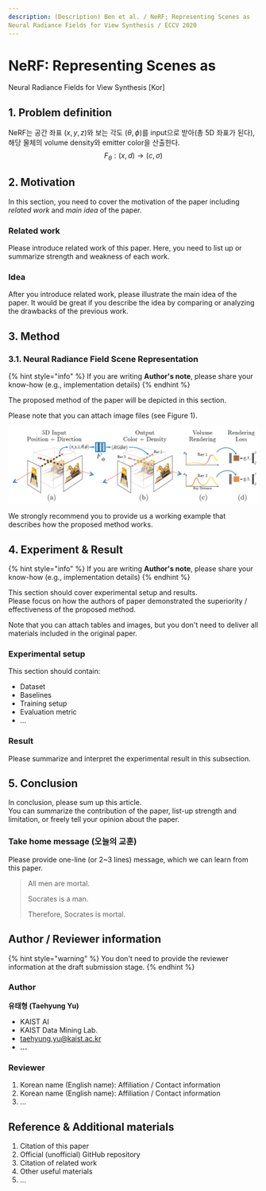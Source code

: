 ```yaml
---
description: (Description) Ben et al. / NeRF; Representing Scenes as
Neural Radiance Fields for View Synthesis / ECCV 2020
---
```


# NeRF: Representing Scenes as
Neural Radiance Fields for View Synthesis \[Kor\]

##  1. Problem definition

NeRF는 공간 좌표 $(x,y,z)$와 보는 각도 $(\theta, \phi)$를 input으로 받아(총 5D 좌표가 된다), 해당 물체의 volume density와 emitter color을 산출한다.
$$
F_{\theta} : (x,d) \rightarrow (c,\sigma)
$$

## 2. Motivation

In this section, you need to cover the motivation of the paper including _related work_ and _main idea_ of the paper.

### Related work

Please introduce related work of this paper. Here, you need to list up or summarize strength and weakness of each work.

### Idea

After you introduce related work, please illustrate the main idea of the paper. It would be great if you describe the idea by comparing or analyzing the drawbacks of the previous work.

## 3. Method

### 3.1. Neural Radiance Field Scene Representation

{% hint style="info" %}
If you are writing **Author's note**, please share your know-how \(e.g., implementation details\)
{% endhint %}

The proposed method of the paper will be depicted in this section.

Please note that you can attach image files \(see Figure 1\).  


![Figure 1. Overview of NeRF](../../.gitbook/assets/2022spring/15/overview_nerf.PNG)

We strongly recommend you to provide us a working example that describes how the proposed method works.  


## 4. Experiment & Result

{% hint style="info" %}
If you are writing **Author's note**, please share your know-how \(e.g., implementation details\)
{% endhint %}

This section should cover experimental setup and results.  
Please focus on how the authors of paper demonstrated the superiority / effectiveness of the proposed method.

Note that you can attach tables and images, but you don't need to deliver all materials included in the original paper.

### Experimental setup

This section should contain:

* Dataset
* Baselines
* Training setup
* Evaluation metric
* ...

### Result

Please summarize and interpret the experimental result in this subsection.

## 5. Conclusion

In conclusion, please sum up this article.  
You can summarize the contribution of the paper, list-up strength and limitation, or freely tell your opinion about the paper.

### Take home message \(오늘의 교훈\)

Please provide one-line \(or 2~3 lines\) message, which we can learn from this paper.

> All men are mortal.
>
> Socrates is a man.
>
> Therefore, Socrates is mortal.

## Author / Reviewer information

{% hint style="warning" %}
You don't need to provide the reviewer information at the draft submission stage.
{% endhint %}

### Author

**유태형 \(Taehyung Yu\)** 

* KAIST AI
* KAIST Data Mining Lab.
* taehyung.yu@kaist.ac.kr
* **...**

### Reviewer

1. Korean name \(English name\): Affiliation / Contact information
2. Korean name \(English name\): Affiliation / Contact information
3. ...

## Reference & Additional materials

1. Citation of this paper
2. Official \(unofficial\) GitHub repository
3. Citation of related work
4. Other useful materials
5. ...

